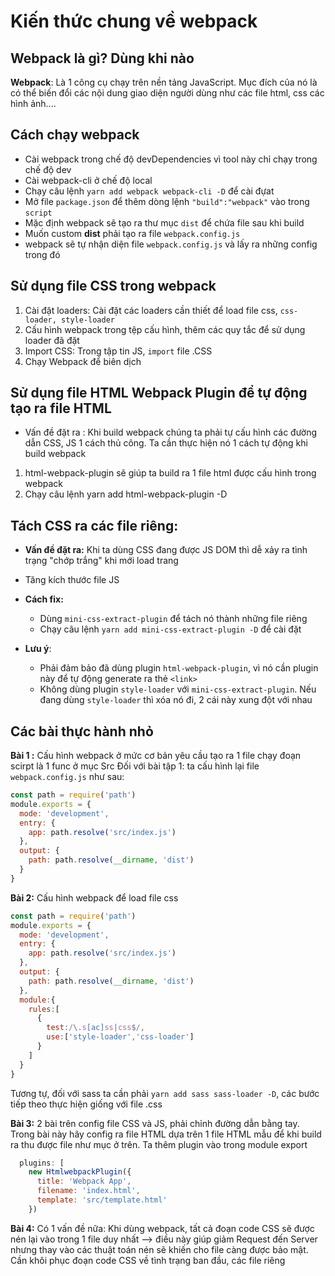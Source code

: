 # Kiến thức chung về webpack
## Webpack là gì? Dùng khi nào 
**Webpack**: Là 1 công cụ chạy trên  nền tảng JavaScript. Mục đích của nó là có thể biến đổi các nội dung giao diện người dùng như các file html, css các hình ảnh.... 
## Cách chạy webpack 
* Cài webpack trong chế độ devDependencies vì tool này chỉ chạy trong chế độ dev
* Cài webpack-cli ở chế độ local
* Chạy câu lệnh `yarn add webpack webpack-cli -D` để cài đựat
* Mở file `package.json` để thêm dòng lệnh `"build":"webpack"` vào trong `script`
* Mặc định webpack sẽ tạo ra thư mục `dist` để chứa file sau khi build
* Muốn custom **dist** phải tạo ra file `webpack.config.js`
* webpack sẽ tự nhận diện file `webpack.config.js` và lấy ra những config trong đó 
## Sử dụng file CSS trong webpack
1. Cài đặt loaders: Cài đặt các loaders cần thiết để load file css, `css-loader, style-loader`
2. Cấu hình webpack trong tệp cấu hình, thêm các quy tắc để sử dụng loader đã đặt
3. Import CSS: Trong tập tin JS, `import` file .CSS
4. Chạy Webpack để biên dịch
## Sử dụng file HTML Webpack Plugin để tự động tạo ra file HTML
* Vấn đề đặt ra : Khi build webpack chúng ta phải tự cấu hình các đường dẫn CSS, JS 1 cách thủ công. Ta cần thực hiện nó 1 cách tự động khi build webpack
1. html-webpack-plugin sẽ giúp ta build ra 1 file html được cấu hình trong webpack
2. Chạy câu lệnh yarn add html-webpack-plugin -D

## Tách CSS ra các file riêng:
* **Vấn đề đặt ra:** Khi ta dùng CSS đang được JS DOM thì dễ xảy ra tình trạng "chớp trắng" khi mới load trang
* Tăng kích thước file JS
* **Cách fix:**
  
  + Dùng `mini-css-extract-plugin` để tách nó thành những file riêng
  + Chạy câu lệnh `yarn add mini-css-extract-plugin -D` để cài đặt 
* **Lưu ý**:
  + Phải đảm bảo đã dùng plugin `html-webpack-plugin`, vì nó cần plugin này để tự động generate ra thẻ `<link>`
  + Không dùng plugin `style-loader` với `mini-css-extract-plugin`. Nếu đang dùng `style-loader` thì xóa nó đi, 2 cái này xung đột với nhau
## Các bài thực hành nhỏ
**Bài 1 :** Cấu hình webpack ở mức cơ bản yêu cầu tạo ra 1 file chạy đoạn scirpt là 1 func ở mục Src
Đối với bài tập 1: ta cấu hình lại file `webpack.config.js` như sau:
```js
const path = require('path')
module.exports = {
  mode: 'development',
  entry: {
    app: path.resolve('src/index.js')
  },
  output: {
    path: path.resolve(__dirname, 'dist')
  }
}
```
**Bài 2:** Cấu hình webpack để load file css
```js
const path = require('path')
module.exports = {
  mode: 'development',
  entry: {
    app: path.resolve('src/index.js')
  },
  output: {
    path: path.resolve(__dirname, 'dist')
  },
  module:{
    rules:[
      {
        test:/\.s[ac]ss|css$/,
        use:['style-loader','css-loader']
      }
    ]
  }
}
```
Tương tự, đối với sass ta cần phải `yarn add sass sass-loader -D`, các bước tiếp theo thực hiện giống với file .css

**Bài 3:** 2 bài trên config file CSS  và JS, phải chỉnh đường dẫn bằng tay. Trong bài này hãy config ra file HTML dựa trên 1 file HTML mẫu để khi build ra thu được file như mục ở trên. Ta thêm plugin vào trong module export
```js
  plugins: [
    new HtmlwebpackPlugin({
      title: 'Webpack App',
      filename: 'index.html',
      template: 'src/template.html'
    })
```

**Bài 4:** Có 1 vấn đề nữa: Khi dùng webpack, tất cả đoạn code CSS sẽ được nén lại vào trong 1 file duy nhất --> điều này giúp giảm Request đến Server nhưng thay vào  các thuật toán nén sẽ khiến cho file càng được bảo mật. Cần khôi phục đoạn code CSS về tình trạng ban đầu, các file riêng